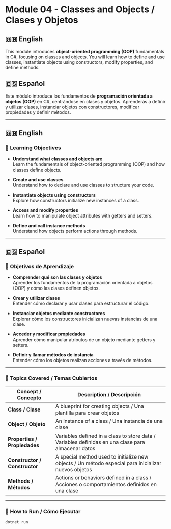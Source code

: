 # Module 04 - Classes and Objects / Clases y Objetos

## 🇬🇧 English

This module introduces **object-oriented programming (OOP)** fundamentals in C#, focusing on classes and objects. You will learn how to define and use classes, instantiate objects using constructors, modify properties, and define methods.

## 🇪🇸 Español

Este módulo introduce los fundamentos de **programación orientada a objetos (OOP)** en C#, centrándose en clases y objetos. Aprenderás a definir y utilizar clases, instanciar objetos con constructores, modificar propiedades y definir métodos.

---

## 🇬🇧 English

### 🧠 Learning Objectives

- **Understand what classes and objects are**  
  Learn the fundamentals of object-oriented programming (OOP) and how classes define objects.

- **Create and use classes**  
  Understand how to declare and use classes to structure your code.

- **Instantiate objects using constructors**  
  Explore how constructors initialize new instances of a class.

- **Access and modify properties**  
  Learn how to manipulate object attributes with getters and setters.

- **Define and call instance methods**  
  Understand how objects perform actions through methods.

---

## 🇪🇸 Español

### 🧠 Objetivos de Aprendizaje

- **Comprender qué son las clases y objetos**  
  Aprender los fundamentos de la programación orientada a objetos (OOP) y cómo las clases definen objetos.

- **Crear y utilizar clases**  
  Entender cómo declarar y usar clases para estructurar el código.

- **Instanciar objetos mediante constructores**  
  Explorar cómo los constructores inicializan nuevas instancias de una clase.

- **Acceder y modificar propiedades**  
  Aprender cómo manipular atributos de un objeto mediante getters y setters.

- **Definir y llamar métodos de instancia**  
  Entender cómo los objetos realizan acciones a través de métodos.

---

### 🧩 Topics Covered / Temas Cubiertos

| Concept / Concepto   | Description / Descripción |
|----------------------|-------------------------|
| **Class / Clase**   | A blueprint for creating objects / Una plantilla para crear objetos |
| **Object / Objeto**  | An instance of a class / Una instancia de una clase |
| **Properties / Propiedades**  | Variables defined in a class to store data / Variables definidas en una clase para almacenar datos |
| **Constructor / Constructor**  | A special method used to initialize new objects / Un método especial para inicializar nuevos objetos |
| **Methods / Métodos**  | Actions or behaviors defined in a class / Acciones o comportamientos definidos en una clase |

---

### 🔧 How to Run / Cómo Ejecutar

```bash
dotnet run